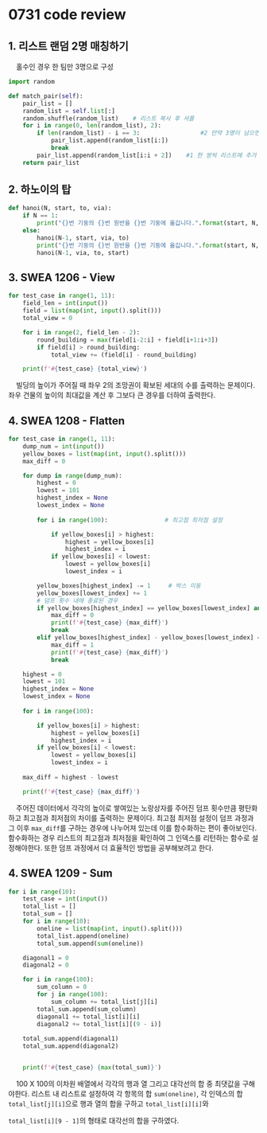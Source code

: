 # 0731 code review

## 1. 리스트 랜덤 2명 매칭하기

    홀수인 경우 한 팀만 3명으로 구성

```python
import random

def match_pair(self):
    pair_list = []
    random_list = self.list[:]
    random.shuffle(random_list)    # 리스트 복사 후 셔플 
    for i in range(0, len(random_list), 2):
        if len(random_list) - i == 3:                 #2 만약 3명이 남으면 3명 한팀으로 추
            pair_list.append(random_list[i:])
            break
        pair_list.append(random_list[i:i + 2])    #1 한 쌍씩 리스트에 추가  
    return pair_list
```

## 2. 하노이의 탑

```python
def hanoi(N, start, to, via):
    if N == 1:
        print("{}번 기둥의 {}번 원반을 {}번 기둥에 옮깁니다.".format(start, N, to))
    else:
        hanoi(N-1, start, via, to)
        print("{}번 기둥의 {}번 원반을 {}번 기둥에 옮깁니다.".format(start, N, to))
        hanoi(N-1, via, to, start)
```

## 3. SWEA 1206 - View

```python
for test_case in range(1, 11):
    field_len = int(input())
    field = list(map(int, input().split()))
    total_view = 0

    for i in range(2, field_len - 2):
        round_building = max(field[i-2:i] + field[i+1:i+3])
        if field[i] > round_building:
            total_view += (field[i] - round_building)

    print(f'#{test_case} {total_view}')

```

    빌딩의 높이가 주어질 때 좌우 2의 조망권이 확보된 세대의 수를 출력하는 문제이다. 좌우 건물의 높이의 최대값을 계산 후 그보다 큰 경우를 더하여 출력한다.

## 4. SWEA 1208 - Flatten

```python
for test_case in range(1, 11):
    dump_num = int(input())
    yellow_boxes = list(map(int, input().split()))
    max_diff = 0

    for dump in range(dump_num):
        highest = 0
        lowest = 101
        highest_index = None
        lowest_index = None
    
        for i in range(100):                # 최고점 최저점 설정

            if yellow_boxes[i] > highest:
                highest = yellow_boxes[i]
                highest_index = i
            if yellow_boxes[i] < lowest:
                lowest = yellow_boxes[i]
                lowest_index = i

        yellow_boxes[highest_index] -= 1     # 박스 이동 
        yellow_boxes[lowest_index] += 1
        # 덤프 횟수 내에 종료된 경우 
        if yellow_boxes[highest_index] == yellow_boxes[lowest_index] and sum(yellow_boxes) % 2 == 0:
            max_diff = 0
            print(f'#{test_case} {max_diff}')
            break
        elif yellow_boxes[highest_index] - yellow_boxes[lowest_index] == 1 and sum(yellow_boxes) % 2 == 1:
            max_diff = 1
            print(f'#{test_case} {max_diff}')
            break

    highest = 0
    lowest = 101
    highest_index = None
    lowest_index = None
    
    for i in range(100):

        if yellow_boxes[i] > highest:
            highest = yellow_boxes[i]
            highest_index = i
        if yellow_boxes[i] < lowest:
            lowest = yellow_boxes[i]
            lowest_index = i
    
    max_diff = highest - lowest

    print(f'#{test_case} {max_diff}')
```

    주어진 데이터에서 각각의 높이로 쌓여있는 노랑상자를 주어진 덤프 횟수만큼 평탄화하고 최고점과 최저점의 차이를 출력하는 문제이다. 최고점 최저점 설정이 덤프 과정과 그 이후 `max_diff`를 구하는 경우에 나누어져 있는데 이를 함수화하는 편이 좋아보인다. 함수화하는 경우 리스트의 최고점과 최저점을 확인하여 그 인덱스를 리턴하는 함수로 설정해야한다. 또한 덤프 과정에서 더 효율적인 방법을 공부해보려고 한다.

## 4. SWEA 1209 - Sum

```python
for i in range(10):
    test_case = int(input())
    total_list = []
    total_sum = []
    for i in range(10):
        oneline = list(map(int, input().split()))
        total_list.append(oneline)
        total_sum.append(sum(oneline))

    diagonal1 = 0
    diagonal2 = 0

    for i in range(100):
        sum_column = 0
        for j in range(100):
            sum_column += total_list[j][i]
        total_sum.append(sum_column)
        diagonal1 += total_list[i][i]
        diagonal2 += total_list[i][(9 - i)]
        
    total_sum.append(diagonal1)
    total_sum.append(diagonal2)


    print(f'#{test_case} {max(total_sum)}')
```

    100 X 100의 이차원 배열에서 각각의 행과 열 그리고 대각선의 합 중 최댓값을 구해야한다. 리스트 내 리스트로 설정하여 각 항목의 합 `sum(oneline)`, 각 인덱스의 합`total_list[j][i]`으로 행과 열의 합을 구하고 `total_list[i][i]`와

 `total_list[i][9 - 1]`의 형태로 대각선의 합을 구하였다. 


